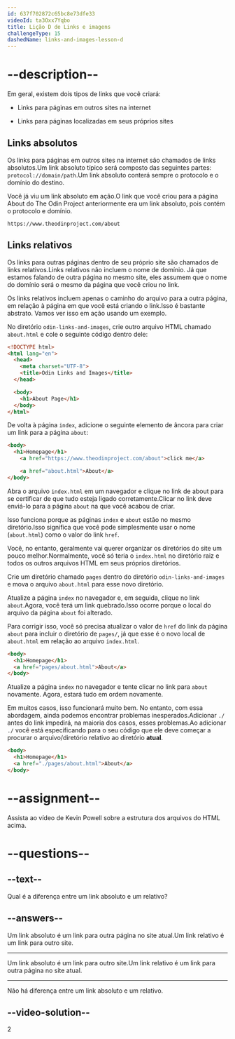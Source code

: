 ```yaml
---
id: 637f702872c65bc8e73dfe33
videoId: ta3Oxx7Yqbo
title: Lição D de Links e imagens
challengeType: 15
dashedName: links-and-images-lesson-d
---
```


# --description--


Em geral, existem dois tipos de links que você criará:

- Links para páginas em outros sites na internet

- Links para páginas localizadas em seus próprios sites


## Links absolutos
Os links para páginas em outros sites na internet são chamados de links absolutos.Um link absoluto típico será composto das seguintes partes: `protocol://domain/path`.Um link absoluto conterá sempre o protocolo e o domínio do destino.

Você já viu um link absoluto em ação.O link que você criou para a página About do The Odin Project anteriormente era um link absoluto, pois contém o protocolo e domínio.

`https://www.theodinproject.com/about`

## Links relativos
Os links para outras páginas dentro de seu próprio site são chamados de links relativos.Links relativos não incluem o nome de domínio. Já que estamos falando de outra página no mesmo site, eles assumem que o nome do domínio será o mesmo da página que você criou no link.

Os links relativos incluem apenas o caminho do arquivo para a outra página, em relação à página em que você está criando o link.Isso é bastante abstrato. Vamos ver isso em ação usando um exemplo.

No diretório `odin-links-and-images`, crie outro arquivo HTML chamado `about.html` e cole o seguinte código dentro dele:

```html
<!DOCTYPE html>
<html lang="en">
  <head>
    <meta charset="UTF-8">
    <title>Odin Links and Images</title>
  </head>

  <body>
    <h1>About Page</h1>
  </body>
</html>
```

De volta à página `index`, adicione o seguinte elemento de âncora para criar um link para a página `about`:

```html
<body>
  <h1>Homepage</h1>
	<a href="https://www.theodinproject.com/about">click me</a>

	<a href="about.html">About</a>
</body>
```

Abra o arquivo `index.html` em um navegador e clique no link de about para se certificar de que tudo esteja ligado corretamente.Clicar no link deve enviá-lo para a página `about` na que você acabou de criar.

Isso funciona porque as páginas `index` e `about` estão no mesmo diretório.Isso significa que você pode simplesmente usar o nome (`about.html`) como o valor do link `href`.

Você, no entanto, geralmente vai querer organizar os diretórios do site um pouco melhor.Normalmente, você só teria o `index.html` no diretório raiz e todos os outros arquivos HTML em seus próprios diretórios.

Crie um diretório chamado `pages` dentro do diretório `odin-links-and-images` e mova o arquivo `about.html` para esse novo diretório.

Atualize a página `index` no navegador e, em seguida, clique no link `about`.Agora, você terá um link quebrado.Isso ocorre porque o local do arquivo da página `about` foi alterado.

Para corrigir isso, você só precisa atualizar o valor de `href` do link da página `about` para incluir o diretório de `pages/`, já que esse é o novo local de `about.html` em relação ao arquivo `index.html`.

```html
<body>
  <h1>Homepage</h1>
  <a href="pages/about.html">About</a>
</body>
```

Atualize a página `index` no navegador e tente clicar no link para `about` novamente. Agora, estará tudo em ordem novamente.

Em muitos casos, isso funcionará muito bem. No entanto, com essa abordagem, ainda podemos encontrar problemas inesperados.Adicionar `./` antes do link impedirá, na maioria dos casos, esses problemas.Ao adicionar `./` você está especificando para o seu código que ele deve começar a procurar o arquivo/diretório relativo ao diretório **atual**.

```html
<body>
  <h1>Homepage</h1>
  <a href="./pages/about.html">About</a>
</body>
```

# --assignment--

Assista ao vídeo de Kevin Powell sobre a estrutura dos arquivos do HTML acima.

# --questions--

## --text--

Qual é a diferença entre um link absoluto e um relativo?

## --answers--

Um link absoluto é um link para outra página no site atual.Um link relativo é um link para outro site.

---

Um link absoluto é um link para outro site.Um link relativo é um link para outra página no site atual.

---

Não há diferença entre um link absoluto e um relativo.

## --video-solution--

2
